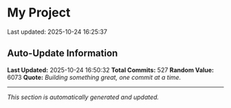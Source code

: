 # My Project


Last updated: 2025-10-24 16:25:37






















































































































































































































































































































































































































































































































































































































































































































































































































































































































































## Auto-Update Information

**Last Updated:** 2025-10-24 16:50:32
**Total Commits:** 527
**Random Value:** 6073
**Quote:** _Building something great, one commit at a time._

---
_This section is automatically generated and updated._